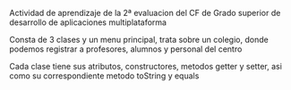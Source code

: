 Actividad de aprendizaje de la 2ª evaluacion del CF de Grado superior de desarrollo de aplicaciones multiplataforma

Consta de 3 clases y un menu principal, trata sobre un colegio, donde podemos registrar a profesores, alumnos y personal
del centro

Cada clase tiene sus atributos, constructores, metodos getter y setter, asi como su correspondiente metodo toString y equals
